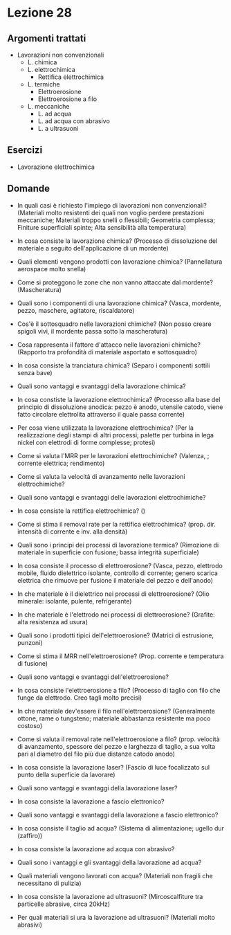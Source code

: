 # Lezione 28
## Argomenti trattati
- Lavorazioni non convenzionali
  - L. chimica
  - L. elettrochimica
	- Rettifica elettrochimica
  - L. termiche
	- Elettroerosione
	- Elettroerosione a filo
  - L. meccaniche
	- L. ad acqua
	- L. ad acqua con abrasivo
	- L. a ultrasuoni
	
## Esercizi
- Lavorazione elettrochimica

## Domande
- In quali casi è richiesto l'impiego di lavorazioni non convenzionali? (Materiali molto resistenti dei quali non voglio perdere prestazioni meccaniche; Materiali troppo snelli o flessibili; Geometria complessa; Finiture superficiali spinte; Alta sensibilità alla temperatura)
- In cosa consiste la lavorazione chimica? (Processo di dissoluzione del materiale a seguito dell'applicazione di un mordente)
- Quali elementi vengono prodotti con lavorazione chimica? (Pannellatura aerospace molto snella)
- Come si proteggono le zone che non vanno attaccate dal mordente? (Mascheratura)
- Quali sono i componenti di una lavorazione chimica? (Vasca, mordente, pezzo, maschere, agitatore, riscaldatore)
- Cos'è il sottosquadro nelle lavorazioni chimiche? (Non posso creare spigoli vivi, il mordente passa sotto la mascheratura)
- Cosa rappresenta il fattore d'attacco nelle lavorazioni chimiche? (Rapporto tra profondità di materiale asportato e sottosquadro)
- In cosa consiste la tranciatura chimica? (Separo i componenti sottili senza bave)
- Quali sono vantaggi e svantaggi della lavorazione chimica?

- In cosa constiste la lavorazione elettrochimica? (Processo alla base del principio di dissoluzione anodica: pezzo è anodo, utensile catodo, viene fatto circolare elettrolita attraverso il quale passa corrente)
- Per cosa viene utilizzata la lavorazione elettrochimica? (Per la realizzazione degli stampi di altri processi; palette per turbina in lega nickel con elettrodi di forme complesse; protesi)
- Come si valuta l'MRR per le lavorazioni elettrochimiche? (Valenza, ; corrente elettrica; rendimento)
- Come si valuta la velocità di avanzamento nelle lavorazioni elettrochimiche? 
- Quali sono vantaggi e svantaggi delle lavorazioni elettrochimiche?

- In cosa consiste la rettifica elettrochimica? ()
- Come si stima il removal rate per la rettifica elettrochimica? (prop. dir. intensità di corrente e inv. alla densità)

- Quali sono i principi dei processi di lavorazione termica? (Rimozione di materiale in superficie con fusione; bassa integrità superficiale)

- In cosa consiste il processo di elettroerosione? (Vasca, pezzo, elettrodo mobile, fluido dielettrico isolante, controllo di corrente; genero scarica elettrica che rimuove per fusione il materiale del pezzo e dell'anodo)
- In che materiale è il dielettrico nei processi di elettroerosione? (Olio minerale: isolante, pulente, refrigerante)
- In che materiale è l'elettrodo nei processi di elettroerosione? (Grafite: alta resistenza ad usura)
- Quali sono i prodotti tipici dell'elettroerosione? (Matrici di estrusione, punzoni)
- Come si stima il MRR nell'elettroerosione? (Prop. corrente e temperatura di fusione)
- Quali sono vantaggi e svantaggi dell'elettroerosione?

- In cosa consiste l'elettroerosione a filo? (Processo di taglio con filo che funge da elettrodo. Creo tagli  molto precisi)
- In che materiale dev'essere il filo nell'elettroerosione? (Generalmente ottone, rame o tungsteno; materiale abbastanza resistente ma poco costoso)
- Come si valuta il removal rate nell'elettroerosione a filo? (prop. velocità di avanzamento, spessore del pezzo e larghezza di taglio, a sua volta pari al diametro del filo più due distanze catodo anodo)

- In cosa consiste la lavorazione laser? (Fascio di luce focalizzato sul punto della superficie da lavorare)
- Quali sono vantaggi e svantaggi della lavorazione laser?

- In cosa consiste la lavorazione a fascio elettronico?
- Quali sono vantaggi e svantaggi della lavorazione a fascio elettronico?

- In cosa consiste il taglio ad acqua? (Sistema di alimentazione; ugello dur (zaffiro))
- In cosa consiste la lavorazione ad acqua con abrasivo?
- Quali sono i vantaggi e gli svantaggi della lavorazione ad acqua?
- Quali materiali vengono lavorati con acqua? (Materiali non fragili che necessitano di pulizia)

- In cosa consiste la lavorazione ad ultrasuoni? (Mircoscalfiture tra particelle abrasive, circa 20kHz)

- Per quali materiali si ura la lavorazione ad ultrasuoni? (Materiali molto abrasivi)